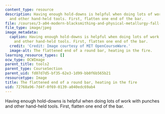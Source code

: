 ```yaml
---
content_type: resource
description: Having enough hold-downs is helpful when doing lots of work with punches
  and other hand-held tools. First, flatten one end of the bar.
file: /courses/3-a04-modern-blacksmithing-and-physical-metallurgy-fall-2008/72768a967d4f0f690139a040edc69ab4_138.jpg
file_type: image/jpeg
image_metadata:
  caption: Having enough hold-downs is helpful when doing lots of work with punches
    and other hand-held tools. First, flatten one end of the bar.
  credit: 'Credit: Image courtesy of MIT OpenCourseWare.'
  image-alt: The flattened end of a round bar, heating in the fire.
learning_resource_types: []
ocw_type: OCWImage
parent_title: tools2
parent_type: CourseSection
parent_uid: fd07d7d5-bf35-62e3-1d99-bb0f6b565b21
resourcetype: Image
title: The flattened end of a round bar, heating in the fire
uid: 72768a96-7d4f-0f69-0139-a040edc69ab4
---
```

Having enough hold-downs is helpful when doing lots of work with punches and other hand-held tools. First, flatten one end of the bar.

